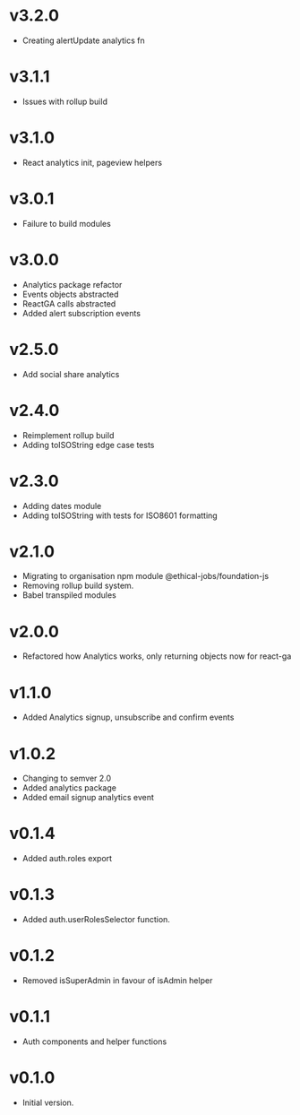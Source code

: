 # v3.2.0

- Creating alertUpdate analytics fn

# v3.1.1

- Issues with rollup build

# v3.1.0

- React analytics init, pageview helpers

# v3.0.1

- Failure to build modules

# v3.0.0

- Analytics package refactor
- Events objects abstracted
- ReactGA calls abstracted
- Added alert subscription events

# v2.5.0

- Add social share analytics

# v2.4.0

- Reimplement rollup build
- Adding toISOString edge case tests

# v2.3.0

- Adding dates module
- Adding toISOString with tests for ISO8601 formatting

# v2.1.0

- Migrating to organisation npm module @ethical-jobs/foundation-js
- Removing rollup build system.
- Babel transpiled modules

# v2.0.0

- Refactored how Analytics works, only returning objects now for react-ga

# v1.1.0

- Added Analytics signup, unsubscribe and confirm events

# v1.0.2

- Changing to semver 2.0
- Added analytics package
- Added email signup analytics event

# v0.1.4

- Added auth.roles export

# v0.1.3

- Added auth.userRolesSelector function.

# v0.1.2

- Removed isSuperAdmin in favour of isAdmin helper

# v0.1.1

- Auth components and helper functions

# v0.1.0

- Initial version.
